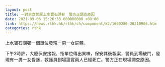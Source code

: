 ```yaml
---
layout: post
title: 一對男女伏屍上水寶石湖邨　警方正調查原因
date: 2021-09-06 15:26:33.000000000 +08:00
link: https://news.rthk.hk/rthk/ch/component/k2/1609280-20210906.htm
categories: rthk
---
```


上水寶石湖邨一個單位發現一男一女屍體。

下午2時許，大廈保安接報，指單位傳出異味，保安其後報案，警員到場破門，發現有一男一女昏迷，救護員到場證實兩人已經死亡。警方正在現場調查原因。
